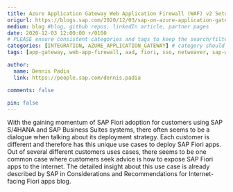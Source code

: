 ```yaml
---
title: Azure Application Gateway Web Application Firewall (WAF) v2 Setup for Internet facing SAP Fiori Apps
origurl: https://blogs.sap.com/2020/12/03/sap-on-azure-application-gateway-web-application-firewall-waf-v2-setup-for-internet-facing-sap-fiori-apps/
medium: blog #blog, github repos, linkedIn article, partner pages
date: 2020-12-03 12:00:00 +/0100
# PLEASE ensure consistent categories and tags to keep the search/filtering meaningful!
categories: [INTEGRATION, AZURE_APPLICATION_GATEWAY] # category should be a topic and sub-category primary product
tags: [app-gateway, web-app-firewall, aad, fiori, sso, netweaver, sap-web-dispatcher, sapui5, reverse-proxy]     # TAG names should always be lowercase

author:
  name: Dennis Padia
  link: https://people.sap.com/dennis.padia

comments: false

pin: false
---
```


With the gaining momentum of SAP Fiori adoption for customers using SAP S/4HANA and SAP Business Suites systems, there often seems to be a dialogue when talking about its deployment strategy. Each customer is different and therefore has this unique use cases to deploy SAP Fiori apps. Out of several different customers uses cases, there seems to be one common case where customers seek advice is how to expose SAP Fiori apps to the internet. The detailed insight about this use case is already described by SAP in Considerations and Recommendations for Internet-facing Fiori apps blog.
